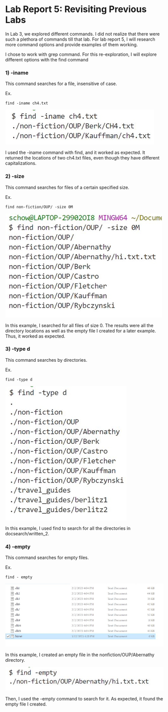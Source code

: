 # Lab Report 5: Revisiting Previous Labs

In Lab 3, we explored different commands. I did not realize that there were such a plethora of commands till that lab. For lab report 5, I will research more command options and provide examples of them working.

I chose to work with grep command. For this re-exploration, I will explore different options with the find command



### 1) -iname
This command searches for a file, insensitive of case.

Ex.

    find -iname ch4.txt

![image](find_case.JPG)

I used the -iname command with find, and it worked as expected. It returned the locations of two ch4.txt files, even though they have different capitalizations.



### 2) -size
This command searches for files of a certain specified size.

Ex. 

    find non-fiction/OUP/ -size 0M

![image](find_size.JPG)

In this example, I searched for all files of size 0. The results were all the directory locations as well as the empty file I created for a later example. Thus, it worked as expected.



### 3) -type d
This command searches by directories.


Ex.

    find -type d

![image](find_d.JPG)

In this example, I used find to search for all the directories in docsearch/written_2.



### 4) -empty
This command searches for empty files.

Ex.

    find - empty

![image](empty.JPG)

In this example, I created an empty file in the nonfiction/OUP/Abernathy directory.

![image](find_empty.JPG)

Then, I used the -empty command to search for it. As expected, it found the empty file I created.

